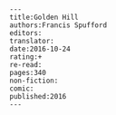 
    ---
    title:Golden Hill
    authors:Francis Spufford
    editors:
    translator:
    date:2016-10-24
    rating:+
    re-read:
    pages:340
    non-fiction:
    comic:
    published:2016
    ---

    